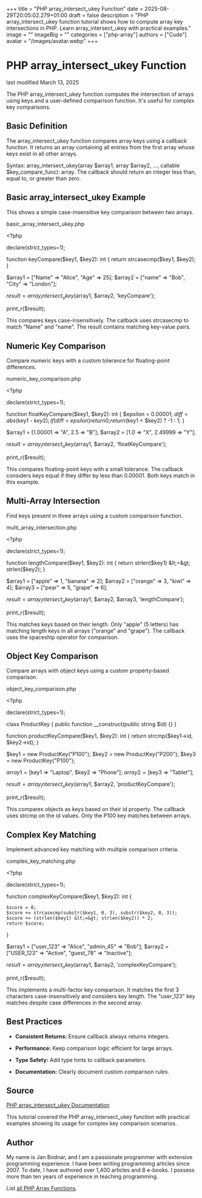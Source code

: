 +++
title = "PHP array_intersect_ukey Function"
date = 2025-08-29T20:05:02.279+01:00
draft = false
description = "PHP array_intersect_ukey function tutorial shows how to compute array key intersections in PHP. Learn array_intersect_ukey with practical examples."
image = ""
imageBig = ""
categories = ["php-array"]
authors = ["Cude"]
avatar = "/images/avatar.webp"
+++

# PHP array_intersect_ukey Function

last modified March 13, 2025

The PHP array_intersect_ukey function computes the intersection
of arrays using keys and a user-defined comparison function. It's useful for
complex key comparisons.

## Basic Definition

The array_intersect_ukey function compares array keys using a
callback function. It returns an array containing all entries from the first
array whose keys exist in all other arrays.

Syntax: array_intersect_ukey(array $array1, array $array2, ..., callable $key_compare_func): array.
The callback should return an integer less than, equal to, or greater than zero.

## Basic array_intersect_ukey Example

This shows a simple case-insensitive key comparison between two arrays.

basic_array_intersect_ukey.php
  

&lt;?php

declare(strict_types=1);

function keyCompare($key1, $key2): int {
    return strcasecmp($key1, $key2);
}

$array1 = ["Name" =&gt; "Alice", "Age" =&gt; 25];
$array2 = ["name" =&gt; "Bob", "City" =&gt; "London"];

$result = array_intersect_ukey($array1, $array2, 'keyCompare');

print_r($result); 

This compares keys case-insensitively. The callback uses strcasecmp
to match "Name" and "name". The result contains matching key-value pairs.

## Numeric Key Comparison

Compare numeric keys with a custom tolerance for floating-point differences.

numeric_key_comparison.php
  

&lt;?php

declare(strict_types=1);

function floatKeyCompare($key1, $key2): int {
    $epsilon = 0.00001;
    $diff = abs($key1 - $key2);
    if ($diff &lt; $epsilon) {
        return 0;
    }
    return ($key1 &lt; $key2) ? -1 : 1;
}

$array1 = [1.00001 =&gt; "A", 2.5 =&gt; "B"];
$array2 = [1.0 =&gt; "X", 2.49999 =&gt; "Y"];

$result = array_intersect_ukey($array1, $array2, 'floatKeyCompare');

print_r($result);

This compares floating-point keys with a small tolerance. The callback considers
keys equal if they differ by less than 0.00001. Both keys match in this example.

## Multi-Array Intersection

Find keys present in three arrays using a custom comparison function.

multi_array_intersection.php
  

&lt;?php

declare(strict_types=1);

function lengthCompare($key1, $key2): int {
    return strlen($key1) &lt;=&gt; strlen($key2);
}

$array1 = ["apple" =&gt; 1, "banana" =&gt; 2];
$array2 = ["orange" =&gt; 3, "kiwi" =&gt; 4];
$array3 = ["pear" =&gt; 5, "grape" =&gt; 6];

$result = array_intersect_ukey($array1, $array2, $array3, 'lengthCompare');

print_r($result); 

This matches keys based on their length. Only "apple" (5 letters) has matching
length keys in all arrays ("orange" and "grape"). The callback uses the spaceship
operator for comparison.

## Object Key Comparison

Compare arrays with object keys using a custom property-based comparison.

object_key_comparison.php
  

&lt;?php

declare(strict_types=1);

class ProductKey {
    public function __construct(public string $id) {}
}

function productKeyCompare($key1, $key2): int {
    return strcmp($key1-&gt;id, $key2-&gt;id);
}

$key1 = new ProductKey("P100");
$key2 = new ProductKey("P200");
$key3 = new ProductKey("P100");

$array1 = [$key1 =&gt; "Laptop", $key2 =&gt; "Phone"];
$array2 = [$key3 =&gt; "Tablet"];

$result = array_intersect_ukey($array1, $array2, 'productKeyCompare');

print_r($result); 

This compares objects as keys based on their id property. The callback uses
strcmp on the id values. Only the P100 key matches between arrays.

## Complex Key Matching

Implement advanced key matching with multiple comparison criteria.

complex_key_matching.php
  

&lt;?php

declare(strict_types=1);

function complexKeyCompare($key1, $key2): int {

    $score = 0;
    $score += strcasecmp(substr($key1, 0, 3), substr($key2, 0, 3));
    $score += (strlen($key1) &lt;=&gt; strlen($key2)) * 2;
    return $score;
}

$array1 = ["user_123" =&gt; "Alice", "admin_45" =&gt; "Bob"];
$array2 = ["USER_123" =&gt; "Active", "guest_78" =&gt; "Inactive"];

$result = array_intersect_ukey($array1, $array2, 'complexKeyCompare');

print_r($result); 

This implements a multi-factor key comparison. It matches the first 3 characters
case-insensitively and considers key length. The "user_123" key matches despite
case differences in the second array.

## Best Practices

- **Consistent Returns:** Ensure callback always returns integers.

- **Performance:** Keep comparison logic efficient for large arrays.

- **Type Safety:** Add type hints to callback parameters.

- **Documentation:** Clearly document custom comparison rules.

## Source

[PHP array_intersect_ukey Documentation](https://www.php.net/manual/en/function.array-intersect-ukey.php)

This tutorial covered the PHP array_intersect_ukey function with
practical examples showing its usage for complex key comparison scenarios.

## Author

My name is Jan Bodnar, and I am a passionate programmer with extensive
programming experience. I have been writing programming articles since 2007.
To date, I have authored over 1,400 articles and 8 e-books. I possess more
than ten years of experience in teaching programming.

List [all PHP Array Functions](/php/#php-array).